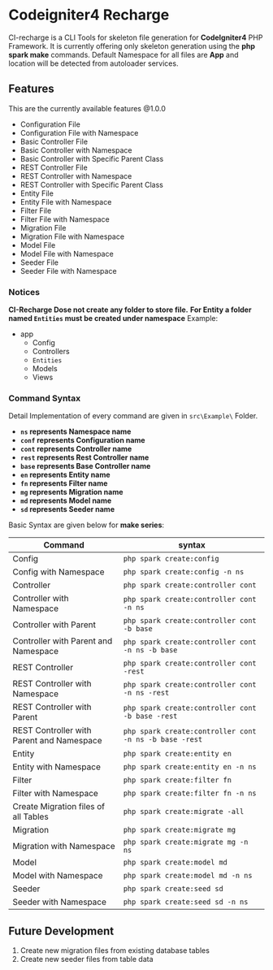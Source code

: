 # Codeigniter4 Recharge
CI-recharge is a CLI Tools for skeleton file generation for **CodeIgniter4** PHP Framework. 
It is currently offering only skeleton generation using the **php spark make** commands.
Default Namespace for all files are **App** and location will be detected from autoloader services.
## Features
This are the currently available features @1.0.0
- Configuration File 
- Configuration File with Namespace
- Basic Controller File
- Basic Controller with Namespace
- Basic Controller with Specific Parent Class
- REST Controller File
- REST Controller with Namespace
- REST Controller with Specific Parent Class
- Entity File 
- Entity File with Namespace
- Filter File
- Filter File with Namespace
- Migration File
- Migration File with Namespace
- Model File
- Model File with Namespace
- Seeder File 
- Seeder File with Namespace
### Notices
**CI-Recharge Dose not create any folder to store file.**
**For Entity a folder named `Entities` must be created under namespace**
Example: 
+ app
    + Config
    + Controllers
    + `Entities`
    + Models
    + Views

### Command Syntax
Detail Implementation of every command are given in `src\Example\` Folder.
- **`ns` represents Namespace name**
- **`conf` represents Configuration name**
- **`cont` represents Controller name**
- **`rest` represents Rest Controller name**
- **`base` represents Base Controller name**
- **`en` represents Entity name**
- **`fn` represents Filter name**
- **`mg` represents Migration name**
- **`md` represents Model name**
- **`sd` represents Seeder name**

Basic Syntax are given below for **make series**:

|Command|syntax|
|-------|------|
|Config|`php spark create:config`|
|Config with Namespace|`php spark create:config -n ns`|
|Controller|`php spark create:controller cont`|
|Controller with Namespace|`php spark create:controller cont -n ns`|
|Controller with Parent|`php spark create:controller cont -b base`|
|Controller with Parent and Namespace|`php spark create:controller cont -n ns -b base`|
|REST Controller|`php spark create:controller cont -rest`|
|REST Controller with Namespace|`php spark create:controller cont -n ns -rest`|
|REST Controller with Parent|`php spark create:controller cont -b base -rest`|
|REST Controller with Parent and Namespace|`php spark create:controller cont -n ns -b base -rest`|
|Entity|`php spark create:entity en`|
|Entity with Namespace|`php spark create:entity en -n ns`|
|Filter|`php spark create:filter fn`|
|Filter with Namespace|`php spark create:filter fn -n ns`|
|Create Migration files of all Tables|`php spark create:migrate -all`|
|Migration|`php spark create:migrate mg`|
|Migration with Namespace|`php spark create:migrate mg -n ns`|
|Model|`php spark create:model md`|
|Model with Namespace|`php spark create:model md -n ns`|
|Seeder|`php spark create:seed sd`|
|Seeder with Namespace|`php spark create:seed sd -n ns`|

## Future Development
1. Create new migration files from existing database tables
2. Create new seeder files from table data
